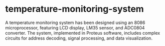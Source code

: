 # temperature-monitoring-system
A temperature monitoring system has been designed using an 8086 microprocessor, featuring LCD display, LM35 sensor, and ADC0804 converter. The system, implemented in Proteus software, includes complex circuits for address decoding, signal processing, and data visualization.
